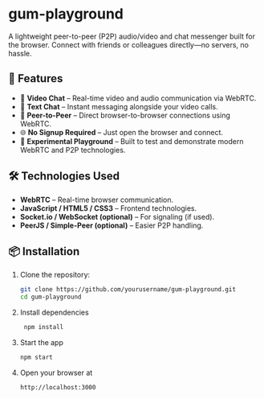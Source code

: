 # gum-playground

A lightweight peer-to-peer (P2P) audio/video and chat messenger built for the browser. Connect with friends or colleagues directly—no servers, no hassle.

## 🚀 Features

- 🎥 **Video Chat** – Real-time video and audio communication via WebRTC.
- 💬 **Text Chat** – Instant messaging alongside your video calls.
- 🔗 **Peer-to-Peer** – Direct browser-to-browser connections using WebRTC.
- 🌐 **No Signup Required** – Just open the browser and connect.
- 🧪 **Experimental Playground** – Built to test and demonstrate modern WebRTC and P2P technologies.

## 🛠️ Technologies Used

- **WebRTC** – Real-time browser communication.
- **JavaScript / HTML5 / CSS3** – Frontend technologies.
- **Socket.io / WebSocket (optional)** – For signaling (if used).
- **PeerJS / Simple-Peer (optional)** – Easier P2P handling.

## 📦 Installation

1. Clone the repository:
   ```bash
   git clone https://github.com/yourusername/gum-playground.git
   cd gum-playground
   ```
2. Install dependencies
   ```bash
    npm install
   ```
3. Start the app
   ```bash
   npm start
   ```
4. Open your browser at
   ```bash
   http://localhost:3000
   ```
